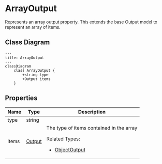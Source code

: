 # ArrayOutput

Represents an array output property.
This extends the base Output model to represent an array of items.

## Class Diagram

```mermaid
---
title: ArrayOutput
---
classDiagram
    class ArrayOutput {
        +string type
        +Output items
    }
```





## Properties

| Name | Type | Description |
| ---- | ---- | ----------- |
| type | string |   |
| items | [Output](Output.md) | The type of items contained in the array <p>Related Types:<ul><li>[ObjectOutput](ObjectOutput.md)</li></ul></p> |



